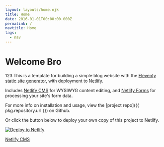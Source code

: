 ```yaml
---
layout: layouts/home.njk
title: Home
date: 2016-01-01T00:00:00.000Z
permalink: /
navtitle: Home
tags:
  - nav
--- 
```

# Welcome Bro
123
This is a template for building a simple blog website with the [Eleventy static site generator](https://www.11ty.io), with deployment to [Netlify](https://www.netlify.com).

Includes [Netlify CMS](https://www.netlifycms.org) for WYSIWYG content editing, and [Netlify Forms](https://www.netlify.com/docs/form-handling) for processing your site's form data.

For more info on installation and usage, view the [project repo]({{ pkg.repository.url }}) on Github.

Or click the button below to deploy your own copy of this project to Netlify.

[![Deploy to Netlify](https://www.netlify.com/img/deploy/button.svg)](https://app.netlify.com/start/deploy?repository=https://github.com/danurbanowicz/eleventy-netlify-boilerplate&stack=cms)

[Netlify CMS](https://www.netlifycms.org)